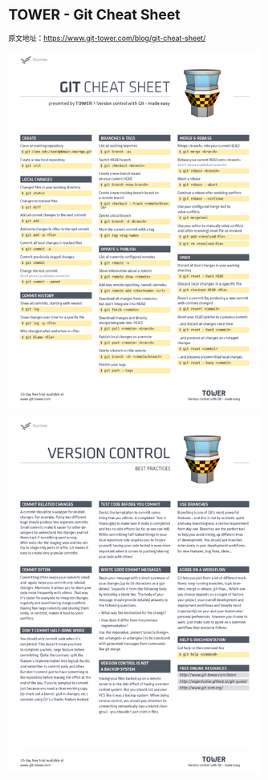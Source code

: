 # TOWER - Git Cheat Sheet

原文地址：https://www.git-tower.com/blog/git-cheat-sheet/

![](images/tower-git-cheat-sheet-large01.png)

![](images/tower-git-cheat-sheet-large02.png)